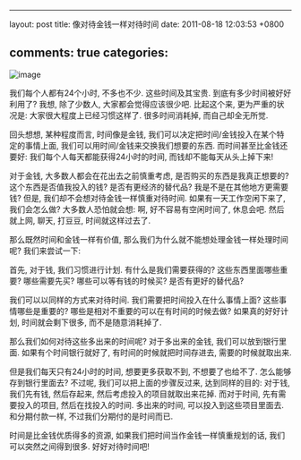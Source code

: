 
---
layout: post
title: 像对待金钱一样对待时间
date: 2011-08-18 12:03:53 +0800

comments: true
categories: 
---

![image](http://www.yileba.com/wp-content/uploads/2008/11/savetime.jpg)

我们每个人都有24个小时, 不多也不少. 这些时间及其宝贵.
到底有多少时间被好好利用了? 我想, 除了少数人, 大家都会觉得应该很少吧.
比起这个来, 更为严重的状况是: 大家很大程度上已经习惯这样了.
很多时间消耗掉, 而自己却全无所觉.

回头想想, 某种程度而言, 时间像是金钱,
我们可以决定把时间/金钱投入在某个特定的事情上面,
我们可以用时间/金钱来交换我们想要的东西. 而时间甚至比金钱还要好:
我们每个人每天都能获得24小时的时间, 而钱却不能每天从头上掉下来!

对于金钱, 大多数人都会在花出去之前慎重考虑,
是否购买的东西是我真正想要的? 这个东西是否值我投入的钱?
是否有更经济的替代品? 我是不是在其他地方更需要钱? 但是,
我们却不会想对待金钱一样慎重对待时间. 如果有一天工作空闲下来了,
我们会怎么做? 大多数人恐怕就会想: 啊, 好不容易有空闲时间了, 休息会吧.
然后就上网, 聊天, 打豆豆, 时间就这样过去了.

那么既然时间和金钱一样有价值,
那么我们为什么就不能想处理金钱一样处理时间呢? 我们来尝试一下:

首先, 对于钱, 我们习惯进行计划. 有什么是我们需要获得的?
这些东西里面哪些重要? 哪些需要先买? 哪些可以等有钱的时候买?
是否有更好的替代品?

我们可以以同样的方式来对待时间. 我们需要把时间投入在什么事情上面?
这些事情哪些是重要的? 哪些是相对不重要的可以在有时间的时候去做?
如果真的好好计划, 时间就会剩下很多, 而不是随意消耗掉了.

那么我们如何对待这些多出来的时间呢? 对于多出来的金钱,
我们可以放到银行里面. 如果有个时间银行就好了,
有时间的时候就把时间存进去, 需要的时候就取出来.

但是我们每天只有24小时的时间, 想要更多获取不到, 不想要了也给不了.
怎么能够存到银行里面去? 不过呢, 我们可以把上面的步骤反过来,
达到同样的目的: 对于钱, 我们先有钱, 然后存起来,
然后考虑投入的项目就取出来花掉. 而对于时间, 先有需要投入的项目,
然后在找投入的时间. 多出来的时间, 可以投入到这些项目里面去.
和分期付款一样, 不过我们分期付的是时间而已.

时间是比金钱优质得多的资源, 如果我们把时间当作金钱一样慎重规划的话,
我们可以突然之间得到很多. 好好对待时间吧!
